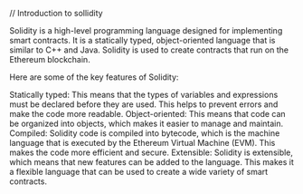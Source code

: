 // Introduction to sollidity

Solidity is a high-level programming language designed for implementing smart contracts. It is a statically typed, object-oriented language that is similar to C++ and Java. Solidity is used to create contracts that run on the Ethereum blockchain.


Here are some of the key features of Solidity:

Statically typed: This means that the types of variables and expressions must be declared before they are used. This helps to prevent errors and make the code more readable.
Object-oriented: This means that code can be organized into objects, which makes it easier to manage and maintain.
Compiled: Solidity code is compiled into bytecode, which is the machine language that is executed by the Ethereum Virtual Machine (EVM). This makes the code more efficient and secure.
Extensible: Solidity is extensible, which means that new features can be added to the language. This makes it a flexible language that can be used to create a wide variety of smart contracts.
